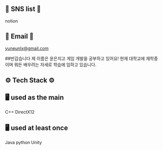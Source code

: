 ## 📌 SNS list 📌
notion

## 📌 Email 📌
yuneunlx@gmail.com

##반갑습니다
제 이름은 윤은지고 게임 개발을 공부하고 있어요!
현재 대학교에 재학중이며 뭐든 배우려는 자세로 학습에 임하고 있습니다.

## ⚙️ Tech Stack ⚙️
## 🖥️ used as the main
C++ DirectX12 

## 🖥️ used at least once
Java python Unity 



